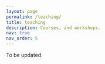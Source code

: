 ```yaml
---
layout: page
permalink: /teaching/
title: teaching
description: Courses, and workshops.
nav: true
nav_order: 5
---
```


To be updated.
